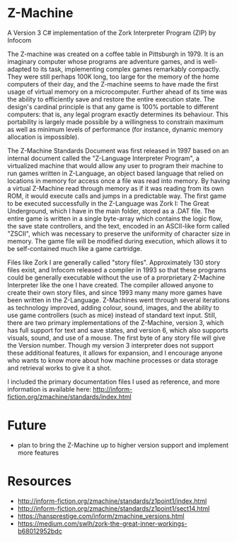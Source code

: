 # Z-Machine
A Version 3 C# implementation of the Zork Interpreter Program (ZIP) by Infocom

The Z-machine was created on a coffee table in Pittsburgh in 1979. It is an imaginary computer whose programs are adventure games, and is well-adapted to its task, implementing complex games remarkably compactly. They were still perhaps 100K long, too large for the memory of the home computers of their day, and the Z-machine seems to have made the first usage of virtual memory on a microcomputer. Further ahead of its time was the ability to efficiently save and restore the entire execution state. The design's cardinal principle is that any game is 100% portable to different computers: that is, any legal program exactly determines its behaviour. This portability is largely made possible by a willingness to constrain maximum as well as minimum levels of performance (for instance, dynamic memory allocation is impossible).

The Z-Machine Standards Document was first released in 1997 based on an internal document called the "Z-Language Interpreter Program", a virtualized machine that would allow any user to program their machine to run games written in Z-Language, an object based language that relied on locations in memory for access once a file was read into memory. By having a virtual Z-Machine read through memory as if it was reading from its own ROM, it would execute calls and jumps in a predictable way. The first game to be executed successfully in the Z-Language was Zork I: The Great Underground, which I have in the main folder, stored as a .DAT file. The entire game is written in a single byte-array which contains the logic flow, the save state controllers, and the text, encoded in an ASCII-like form called "ZSCII", which was necessary to preserve the uniformity of character size in memory. The game file will be modified during execution, which allows it to be self-contained much like a game cartridge.

Files like Zork I are generally called "story files". Approximately 130 story files exist, and Infocom released a compiler in 1993 so that these programs could be generally executable without the use of a prorprietary Z-Machine Interpreter like the one I have created. The compiler allowed anyone to create their own story files, and since 1993 many many more games have been written in the Z-Language. Z-Machines went through several iterations as technology improved, adding colour, sound, images, and the ability to use game controllers (such as mice) instead of standard text input. Still, there are two primary implementations of the Z-Machine, version 3, which has full support for text and save states, and version 6, which also supports visuals, sound, and use of a mouse. The first byte of any story file will give the Version number. Though my version 3 interpreter does not support these additional features, it allows for expansion, and I encourage anyone who wants to know more about how machine processes or data storage and retrieval works to give it a shot.

I included the primary documentation files I used as reference, and more information is available here: http://inform-fiction.org/zmachine/standards/index.html

# Future
- plan to bring the Z-Machine up to higher version support and implement more features

# Resources
- http://inform-fiction.org/zmachine/standards/z1point1/index.html
- http://inform-fiction.org/zmachine/standards/z1point1/sect14.html
- https://hansprestige.com/inform/zmachine_versions.html
- https://medium.com/swlh/zork-the-great-inner-workings-b68012952bdc

